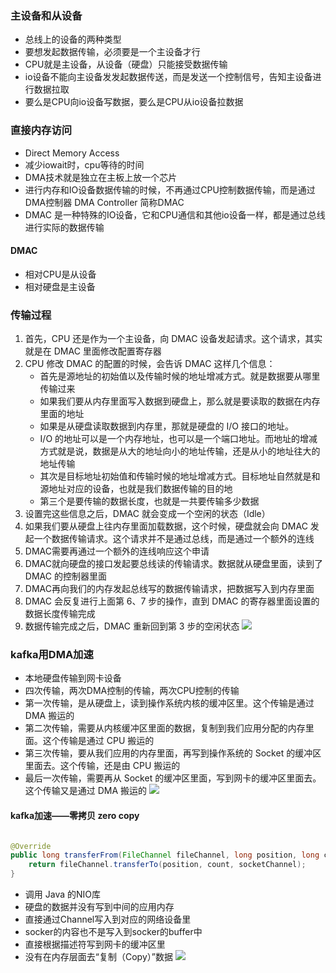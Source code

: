 ### 主设备和从设备
- 总线上的设备的两种类型
- 要想发起数据传输，必须要是一个主设备才行
- CPU就是主设备，从设备（硬盘）只能接受数据传输
- io设备不能向主设备发发起数据传送，而是发送一个控制信号，告知主设备进行数据拉取
- 要么是CPU向io设备写数据，要么是CPU从io设备拉数据

### 直接内存访问
- Direct Memory Access
- 减少iowait时，cpu等待的时间
- DMA技术就是独立在主板上放一个芯片
- 进行内存和IO设备数据传输的时候，不再通过CPU控制数据传输，而是通过DMA控制器 DMA Controller 简称DMAC
- DMAC 是一种特殊的IO设备，它和CPU通信和其他io设备一样，都是通过总线进行实际的数据传输

#### DMAC
- 相对CPU是从设备
- 相对硬盘是主设备

### 传输过程
1. 首先，CPU 还是作为一个主设备，向 DMAC 设备发起请求。这个请求，其实就是在 DMAC 里面修改配置寄存器
2.  CPU 修改 DMAC 的配置的时候，会告诉 DMAC 这样几个信息：
    - 首先是源地址的初始值以及传输时候的地址增减方式。就是数据要从哪里传输过来
    - 如果我们要从内存里面写入数据到硬盘上，那么就是要读取的数据在内存里面的地址
    - 如果是从硬盘读取数据到内存里，那就是硬盘的 I/O 接口的地址。
    - I/O 的地址可以是一个内存地址，也可以是一个端口地址。而地址的增减方式就是说，数据是从大的地址向小的地址传输，还是从小的地址往大的地址传输
    - 其次是目标地址初始值和传输时候的地址增减方式。目标地址自然就是和源地址对应的设备，也就是我们数据传输的目的地
    - 第三个是要传输的数据长度，也就是一共要传输多少数据
3. 设置完这些信息之后，DMAC 就会变成一个空闲的状态（Idle）
4. 如果我们要从硬盘上往内存里面加载数据，这个时候，硬盘就会向 DMAC 发起一个数据传输请求。这个请求并不是通过总线，而是通过一个额外的连线
5. DMAC需要再通过一个额外的连线响应这个申请
6. DMAC就向硬盘的接口发起要总线读的传输请求。数据就从硬盘里面，读到了 DMAC 的控制器里面
7. DMAC再向我们的内存发起总线写的数据传输请求，把数据写入到内存里面
8. DMAC 会反复进行上面第 6、7 步的操作，直到 DMAC 的寄存器里面设置的数据长度传输完成
9. 数据传输完成之后，DMAC 重新回到第 3 步的空闲状态
![](/images/jsjzc/dmac.jpeg)

### kafka用DMA加速
- 本地硬盘传输到网卡设备
- 四次传输，两次DMA控制的传输，两次CPU控制的传输
- 第一次传输，是从硬盘上，读到操作系统内核的缓冲区里。这个传输是通过 DMA 搬运的
- 第二次传输，需要从内核缓冲区里面的数据，复制到我们应用分配的内存里面。这个传输是通过 CPU 搬运的
- 第三次传输，要从我们应用的内存里面，再写到操作系统的 Socket 的缓冲区里面去。这个传输，还是由 CPU 搬运的
- 最后一次传输，需要再从 Socket 的缓冲区里面，写到网卡的缓冲区里面去。这个传输又是通过 DMA 搬运的
![](/images/jsjzc/kafka_dma.jpg)

#### kafka加速——零拷贝 zero copy
```java

@Override
public long transferFrom(FileChannel fileChannel, long position, long count) throws IOException {
    return fileChannel.transferTo(position, count, socketChannel);
}
```

- 调用 Java 的NIO库
- 硬盘的数据并没有写到中间的应用内存
- 直接通过Channel写入到对应的网络设备里
- socker的内容也不是写入到socker的buffer中
- 直接根据描述符写到网卡的缓冲区里
- 没有在内存层面去“复制（Copy）”数据
![](/images/jsjzc/kafkajiasu.jpg)